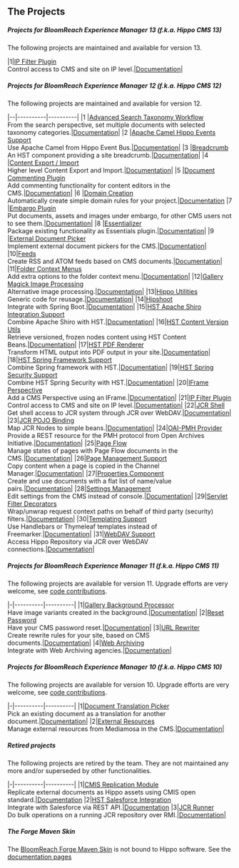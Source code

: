 
## The Projects

##### Projects for BloomReach Experience Manager 13 (f.k.a. Hippo CMS 13)
The following projects are maintained and available for version 13.

|1|[IP Filter Plugin](https://github.com/bloomreach-forge/ip-filter)<br/>Control access to CMS and site on IP level.|[Documentation](https://bloomreach-forge.github.io/ip-filter/)|


##### Projects for BloomReach Experience Manager 12 (f.k.a. Hippo CMS 12)
The following projects are maintained and available for version 12.

|--|----------|----------|
|1 |[Advanced Search Taxonomy Workflow](https://github.com/bloomreach-forge/advanced-search-taxonomy-workflow)<br/>From the search perspective, set multiple documents with  selected taxonomy categories.|[Documentation](https://bloomreach-forge.github.io/advanced-search-taxonomy-workflow/)|
|2 |[Apache Camel Hippo Events Support](https://github.com/bloomreach-forge/camel-events-support)<br/>Use Apache Camel from Hippo Event Bus.|[Documentation](https://bloomreach-forge.github.io/camel-events-support/)|
|3 |[Breadcrumb](https://github.com/bloomreach-forge/breadcrumb)<br/>An HST component providing a site breadcrumb.|[Documentation](https://bloomreach-forge.github.io/breadcrumb/)|
|4 |[Content Export / Import](https://github.com/bloomreach-forge/content-export-import)<br/>Higher level Content Export and Import.|[Documentation](https://bloomreach-forge.github.io/content-export-import/)|
|5 |[Document Commenting Plugin](https://github.com/bloomreach-forge/document-commenting)<br/>Add commenting functionality for content editors in the CMS.|[Documentation](https://bloomreach-forge.github.io/document-commenting/)|
|6 |[Domain Creation](https://github.com/bloomreach-forge/domain-creation)<br/>Automatically create simple domain rules for your project.|[Documentation](https://github.com/bloomreach-forge/domain-creation/blob/master/README.md)
|7 |[Embargo Plugin](https://github.com/bloomreach-forge/embargo)<br/>Put documents, assets and images under embargo, for other CMS users not to see them.|[Documentation](https://bloomreach-forge.github.io/embargo/)|
|8 |[Essentializer](https://github.com/bloomreach-forge/essentializer)<br/>Package existing functionality as Essentials plugin.|[Documentation](https://github.com/bloomreach-forge/essentializer/blob/master/README.md)|
|9 |[External Document Picker](https://github.com/bloomreach-forge/external-document-picker)<br/>Implement external document pickers for the CMS.|[Documentation](https://bloomreach-forge.github.io/external-document-picker/)|
|10|[Feeds](https://github.com/bloomreach-forge/feeds)<br/>Create RSS and ATOM feeds based on CMS documents.|[Documentation](https://bloomreach-forge.github.io/feeds/)|
|11|[Folder Context Menus](https://github.com/bloomreach-forge/folder-context-menus)<br/>Add extra options to the folder context menu.|[Documentation](https://bloomreach-forge.github.io/folder-context-menus/)|
|12|[Gallery Magick Image Processing](https://github.com/bloomreach-forge/gallery-magick)<br/>Alternative image processing.|[Documentation](https://bloomreach-forge.github.io/gallery-magick/)|
|13|[Hippo Utilities](https://github.com/bloomreach-forge/hippo-utilities)<br/>Generic code for reusage.|[Documentation](https://bloomreach-forge.github.io/hippo-utilities/)|
|14|[Hipshoot](https://github.com/bloomreach-forge/hipshoot)<br/>Integrate with Spring Boot.|[Documentation](https://bloomreach-forge.github.io/hipshoot/)|
|15|[HST Apache Shiro Integration Support](https://github.com/bloomreach-forge/hst-shiro)<br/>Combine Apache Shiro with HST.|[Documentation](https://bloomreach-forge.github.io/hst-shiro/)|
|16|[HST Content Version Utils](https://github.com/bloomreach-forge/hst-content-version-utils)<br/>Retrieve versioned, frozen nodes content using HST Content Beans.|[Documentation](https://bloomreach-forge.github.io/hst-content-version-utils/)|
|17|[HST PDF Renderer](https://github.com/bloomreach-forge/hst-pdf-renderer)<br/>Transform HTML output into PDF output in your site.|[Documentation](https://bloomreach-forge.github.io/hst-pdf-renderer/)|
|18|[HST Spring Framework Support](https://github.com/bloomreach-forge/hst-spring-support)<br/>Combine Spring framework with HST.|[Documentation](https://bloomreach-forge.github.io/hst-spring-support/)|
|19|[HST Spring Security Support](https://github.com/bloomreach-forge/hst-spring-security)<br/>Combine HST Spring Security with HST.|[Documentation](https://bloomreach-forge.github.io/hst-spring-security/)|
|20|[IFrame Perspective](https://github.com/bloomreach-forge/iframe-perspective)<br/>Add a CMS Perspective using an IFrame.|[Documentation](https://bloomreach-forge.github.io/iframe-perspective/)|
|21|[IP Filter Plugin](https://github.com/bloomreach-forge/ip-filter)<br/>Control access to CMS and site on IP level.|[Documentation](https://bloomreach-forge.github.io/ip-filter/)|
|22|[JCR Shell](https://github.com/bloomreach-forge/jcr-shell)<br/>Get shell access to JCR system through JCR over WebDAV.|[Documentation](https://bloomreach-forge.github.io/jcr-shell/)|
|23|[JCR POJO Binding](https://github.com/bloomreach-forge/jcr-pojo-binding)<br/>Map JCR Nodes to simple beans.|[Documentation](https://bloomreach-forge.github.io/jcr-pojo-binding/)|
|24|[OAI-PMH Provider](https://github.com/bloomreach-forge/oai-pmh-provider)<br/>Provide a REST resource for the PMH protocol from Open Archives Initiative.|[Documentation](https://bloomreach-forge.github.io/oai-pmh-provider/)|
|25|[Page Flow](https://github.com/bloomreach-forge/page-flow)<br/>Manage states of pages with Page Flow documents in the CMS.|[Documentation](https://bloomreach-forge.github.io/page-flow/)|
|26|[Page Management Support](https://github.com/bloomreach-forge/page-management-support)<br/>Copy content when a page is copied in the Channel Manager.|[Documentation](https://bloomreach-forge.github.io/page-management-support/)|
|27|[Properties Component](https://github.com/bloomreach-forge/properties)<br/>Create and use documents with a flat list of name/value pairs.|[Documentation](https://bloomreach-forge.github.io/properties/)|
|28|[Settings Management](https://github.com/bloomreach-forge/settings-management)<br/>Edit settings from the CMS instead of console.|[Documentation](https://bloomreach-forge.github.io/settings-management/)|
|29|[Servlet Filter Decorators](https://github.com/bloomreach-forge/servlet-filter-decorators)<br/>Wrap/unwrap request context paths on behalf of third party (security) filters.|[Documentation](https://bloomreach-forge.github.io/servlet-filter-decorators/)|
|30|[Templating Support](https://github.com/bloomreach-forge/templating-support)<br/>Use Handlebars or Thymeleaf templates instead of Freemarker.|[Documentation](https://bloomreach-forge.github.io/templating-support/)|
|31|[WebDAV Support](https://github.com/bloomreach-forge/hippo-jcr-over-webdav)<br/>Access Hippo Repository via JCR over WebDAV connections.|[Documentation](https://bloomreach-forge.github.io/hippo-jcr-over-webdav/)|

##### Projects for BloomReach Experience Manager 11 (f.k.a. Hippo CMS 11)
The following projects are available for version 11. Upgrade efforts are very welcome, see [code contributions](development.html#Code_Contributions).

|-|----------|----------|
|1|[Gallery Background Processor](https://github.com/bloomreach-forge/gallery-background-processor)<br/>Have image variants created in the background.|[Documentation](https://bloomreach-forge.github.io/gallery-background-processor/)|
|2|[Reset Password](https://github.com/bloomreach-forge/reset-password)<br/>Have your CMS password reset.|[Documentation](https://bloomreach-forge.github.io/reset-password/)|
|3|[URL Rewriter](https://github.com/bloomreach-forge/url-rewriter)<br/>Create rewrite rules for your site, based on CMS documents.|[Documentation](https://bloomreach-forge.github.io/url-rewriter/)|
|4|[Web Archiving](https://github.com/bloomreach-forge/web-archiving)<br/>Integrate with Web Archiving agencies.|[Documentation](https://bloomreach-forge.github.io/web-archiving/)|

##### Projects for BloomReach Experience Manager 10 (f.k.a. Hippo CMS 10)
The following projects are available for version 10. Upgrade efforts are very welcome, see [code contributions](development.html#Code_Contributions).

|-|----------|----------|
|1|[Document Translation Picker](https://github.com/bloomreach-forge/document-translation-picker)<br/>Pick an existing document as a translation for another document.|[Documentation](https://bloomreach-forge.github.io/document-translation-picker/)|
|2|[External Resources](https://github.com/bloomreach-forge/external-resources)<br/>Manage external resources from Mediamosa in the CMS.|[Documentation](https://bloomreach-forge.github.io/external-resources/)|

##### Retired projects
The following projects are retired by the team. They are not maintained any more and/or superseded by other functionalities.

|-|----------|----------|
|1|[CMIS Replication Module](https://github.com/bloomreach-forge/cmis-replication)<br/>Replicate external documents as Hippo assets using CMIS open standard.|[Documentation](https://bloomreach-forge.github.io/cmis-replication/)
|2|[HST Salesforce Integration](https://github.com/bloomreach-forge/hst-salesforce-integration)<br/>Integrate with Salesforce via REST API.|[Documentation](https://bloomreach-forge.github.io/hst-salesforce-integration/)
|3|[JCR Runner](https://github.com/bloomreach-forge/jcr-runner)<br/>Do bulk operations on a running JCR repository over RMI.|[Documentation](https://bloomreach-forge.github.io/jcr-runner/)|

##### The Forge Maven Skin 
The [BloomReach Forge Maven Skin](https://github.com/bloomreach-forge/forge-maven-skin) is not bound to Hippo software. See the [documentation pages](https://bloomreach-forge.github.io/forge-maven-skin/)
